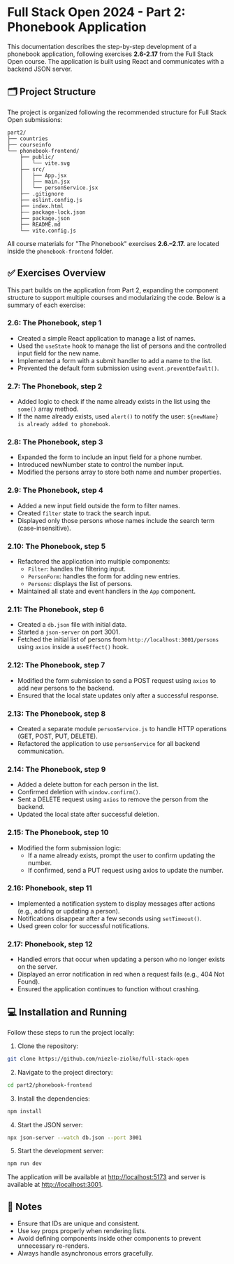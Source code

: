 # Full Stack Open 2024 - Part 2: Phonebook Application

This documentation describes the step-by-step development of a phonebook application, following exercises **2.6-2.17** from the Full Stack Open course. The application is built using React and communicates with a backend JSON server.

## 🗂️ Project Structure

The project is organized following the recommended structure for Full Stack Open submissions:

```
part2/
├── countries
├── courseinfo
└── phonebook-frontend/
    ├── public/
    │   └── vite.svg
    ├── src/
    │   ├── App.jsx
    │   ├── main.jsx
    │   └── personService.jsx
    ├── .gitignore
    ├── eslint.config.js
    ├── index.html
    ├── package-lock.json
    ├── package.json 
    ├── README.md
    └── vite.config.js
```

All course materials for "The Phonebook" exercises **2.6.–2.17.** are located inside the `phonebook-frontend` folder.

## ✅ Exercises Overview

This part builds on the application from Part 2, expanding the component structure to support multiple courses and modularizing the code. Below is a summary of each exercise:

### 2.6: The Phonebook, step 1

- Created a simple React application to manage a list of names.
- Used the `useState` hook to manage the list of persons and the controlled input field for the new name.
- Implemented a form with a submit handler to add a name to the list.
- Prevented the default form submission using `event.preventDefault()`.

### 2.7: The Phonebook, step 2

- Added logic to check if the name already exists in the list using the `some()` array method.
- If the name already exists, used `alert()` to notify the user: `${newName} is already added to phonebook`.

### 2.8: The Phonebook, step 3

- Expanded the form to include an input field for a phone number.
- Introduced newNumber state to control the number input.
- Modified the persons array to store both name and number properties.

### 2.9: The Phonebook, step 4

- Added a new input field outside the form to filter names.
- Created `filter` state to track the search input.
- Displayed only those persons whose names include the search term (case-insensitive).

### 2.10: The Phonebook, step 5

- Refactored the application into multiple components:
  - `Filter`: handles the filtering input.
  - `PersonForm`: handles the form for adding new entries.
  - `Persons`: displays the list of persons.
- Maintained all state and event handlers in the `App` component.

### 2.11: The Phonebook, step 6

- Created a `db.json` file with initial data.
- Started a `json-server` on port 3001.
- Fetched the initial list of persons from `http://localhost:3001/persons` using `axios` inside a `useEffect()` hook.

### 2.12: The Phonebook, step 7

- Modified the form submission to send a POST request using `axios` to add new persons to the backend.
- Ensured that the local state updates only after a successful response.

### 2.13: The Phonebook, step 8

- Created a separate module `personService.js` to handle HTTP operations (GET, POST, PUT, DELETE).
- Refactored the application to use `personService` for all backend communication.

### 2.14: The Phonebook, step 9

- Added a delete button for each person in the list.
- Confirmed deletion with `window.confirm()`.
- Sent a DELETE request using `axios` to remove the person from the backend.
- Updated the local state after successful deletion.

### 2.15: The Phonebook, step 10

- Modified the form submission logic:
  - If a name already exists, prompt the user to confirm updating the number.
  - If confirmed, send a PUT request using axios to update the number.

### 2.16: Phonebook, step 11

- Implemented a notification system to display messages after actions (e.g., adding or updating a person).
- Notifications disappear after a few seconds using `setTimeout()`.
- Used green color for successful notifications.

### 2.17: Phonebook, step 12

- Handled errors that occur when updating a person who no longer exists on the server.
- Displayed an error notification in red when a request fails (e.g., 404 Not Found).
- Ensured the application continues to function without crashing.

## 💻 Installation and Running

Follow these steps to run the project locally:

1. Clone the repository:

```bash
git clone https://github.com/niezle-ziolko/full-stack-open
```

2. Navigate to the project directory:

```bash
cd part2/phonebook-frontend
```

3. Install the dependencies:

```bash
npm install
```

4. Start the JSON server:

```bash
npx json-server --watch db.json --port 3001
```

5. Start the development server:

```bash
npm run dev
```

The application will be available at [http://localhost:5173](http://localhost:5173) and server is available at [http://localhost:3001](http://localhost:3001).

## 🧠 Notes

- Ensure that IDs are unique and consistent.
- Use `key` props properly when rendering lists.
- Avoid defining components inside other components to prevent unnecessary re-renders.
- Always handle asynchronous errors gracefully.